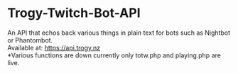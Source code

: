 # Trogy-Twitch-Bot-API
An API that echos back various things in plain text for bots such as Nightbot or Phantombot.<br>
Available at: https://api.trogy.nz<br>
*Various functions are down currently only totw.php and playing.php are live.
